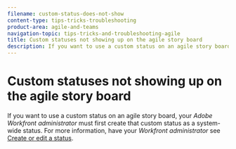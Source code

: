 ```yaml
---
filename: custom-status-does-not-show
content-type: tips-tricks-troubleshooting
product-area: agile-and-teams
navigation-topic: tips-tricks-and-troubleshooting-agile
title: Custom statuses not showing up on the agile story board
description: If you want to use a custom status on an agile story board, your Adobe Workfront administrator must first create that custom status as a system-wide status. For more information, have your Workfront administrator see Create or edit a status.
---
```


# Custom statuses not showing up on the agile story board

If you want to use a custom status on an agile&nbsp;story board, your *Adobe Workfront administrator* must first create that custom status as a system-wide status. For more information, have your *Workfront administrator* see [Create or edit a status](../../administration-and-setup/customize-workfront/creating-custom-status-and-priority-labels/create-or-edit-a-status.md).
